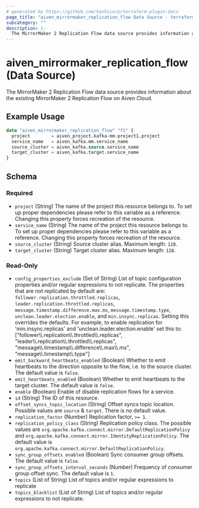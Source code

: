 ```yaml
---
# generated by https://github.com/hashicorp/terraform-plugin-docs
page_title: "aiven_mirrormaker_replication_flow Data Source - terraform-provider-aiven"
subcategory: ""
description: |-
  The MirrorMaker 2 Replication Flow data source provides information about the existing MirrorMaker 2 Replication Flow on Aiven Cloud.
---
```


# aiven_mirrormaker_replication_flow (Data Source)

The MirrorMaker 2 Replication Flow data source provides information about the existing MirrorMaker 2 Replication Flow on Aiven Cloud.

## Example Usage

```terraform
data "aiven_mirrormaker_replication_flow" "f1" {
  project        = aiven_project.kafka-mm-project1.project
  service_name   = aiven_kafka.mm.service_name
  source_cluster = aiven_kafka.source.service_name
  target_cluster = aiven_kafka.target.service_name
}
```

<!-- schema generated by tfplugindocs -->
## Schema

### Required

- `project` (String) The name of the project this resource belongs to. To set up proper dependencies please refer to this variable as a reference. Changing this property forces recreation of the resource.
- `service_name` (String) The name of the project this resource belongs to. To set up proper dependencies please refer to this variable as a reference. Changing this property forces recreation of the resource.
- `source_cluster` (String) Source cluster alias. Maximum length: `128`.
- `target_cluster` (String) Target cluster alias. Maximum length: `128`.

### Read-Only

- `config_properties_exclude` (Set of String) List of topic configuration properties and/or regular expressions to not replicate. The properties that are not replicated by default are: `follower.replication.throttled.replicas`, `leader.replication.throttled.replicas`, `message.timestamp.difference.max.ms`, `message.timestamp.type`, `unclean.leader.election.enable`, and `min.insync.replicas`. Setting this overrides the defaults. For example, to enable replication for 'min.insync.replicas' and 'unclean.leader.election.enable' set this to: ["follower\\\\.replication\\\\.throttled\\\\.replicas", "leader\\\\.replication\\\\.throttled\\\\.replicas", "message\\\\.timestamp\\\\.difference\\\\.max\\\\.ms",  "message\\\\.timestamp\\\\.type"]
- `emit_backward_heartbeats_enabled` (Boolean) Whether to emit heartbeats to the direction opposite to the flow, i.e. to the source cluster. The default value is `false`.
- `emit_heartbeats_enabled` (Boolean) Whether to emit heartbeats to the target cluster. The default value is `false`.
- `enable` (Boolean) Enable of disable replication flows for a service.
- `id` (String) The ID of this resource.
- `offset_syncs_topic_location` (String) Offset syncs topic location. Possible values are `source` & `target`. There is no default value.
- `replication_factor` (Number) Replication factor, `>= 1`.
- `replication_policy_class` (String) Replication policy class. The possible values are `org.apache.kafka.connect.mirror.DefaultReplicationPolicy` and `org.apache.kafka.connect.mirror.IdentityReplicationPolicy`. The default value is `org.apache.kafka.connect.mirror.DefaultReplicationPolicy`.
- `sync_group_offsets_enabled` (Boolean) Sync consumer group offsets. The default value is `false`.
- `sync_group_offsets_interval_seconds` (Number) Frequency of consumer group offset sync. The default value is `1`.
- `topics` (List of String) List of topics and/or regular expressions to replicate
- `topics_blacklist` (List of String) List of topics and/or regular expressions to not replicate.
